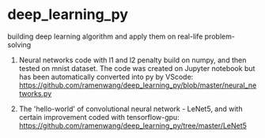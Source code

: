 # deep_learning_py
building deep learning algorithm and apply them on real-life problem-solving 

1. Neural networks code with l1 and l2 penalty build on numpy, and then tested on mnist dataset. The code was created on Jupyter notebook but has been automatically converted into py by VScode: https://github.com/ramenwang/deep_learning_py/blob/master/neural_networks.py

2. The 'hello-world' of convolutional neural network - LeNet5, and with certain improvement coded with tensorflow-gpu:
https://github.com/ramenwang/deep_learning_py/tree/master/LeNet5
